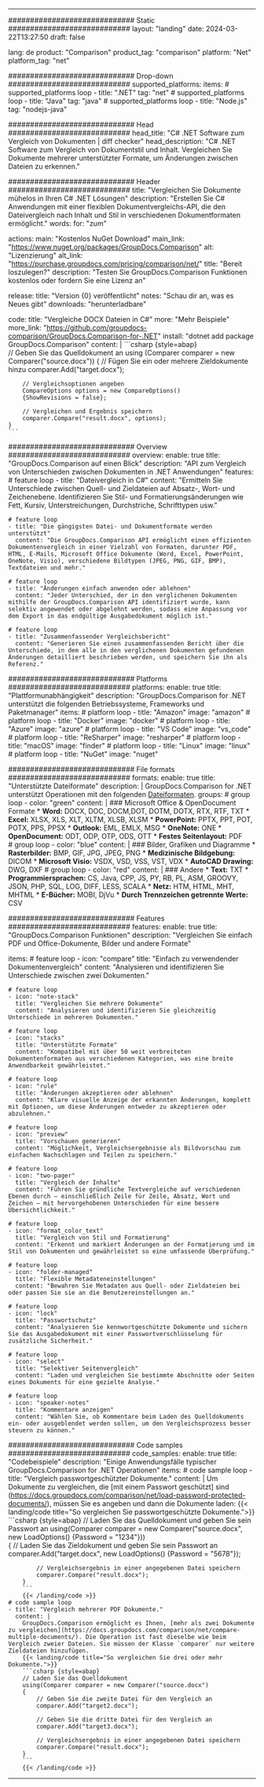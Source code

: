 
---
############################# Static ############################
layout: "landing"
date: 2024-03-22T13:27:50
draft: false

lang: de
product: "Comparison"
product_tag: "comparison"
platform: "Net"
platform_tag: "net"

############################# Drop-down ############################
supported_platforms:
  items:
    # supported_platforms loop
    - title: ".NET"
      tag: "net"
    # supported_platforms loop
    - title: "Java"
      tag: "java"
    # supported_platforms loop
    - title: "Node.js"
      tag: "nodejs-java"

############################# Head ############################
head_title: "C# .NET Software zum Vergleich von Dokumenten | diff checker"
head_description: "C# .NET Software zum Vergleich von Dokumentstil und Inhalt. Vergleichen Sie Dokumente mehrerer unterstützter Formate, um Änderungen zwischen Dateien zu erkennen."

############################# Header ############################
title: "Vergleichen Sie Dokumente mühelos in Ihren C# .NET Lösungen"
description: "Erstellen Sie C# Anwendungen mit einer flexiblen Dokumentvergleichs-API, die den Dateivergleich nach Inhalt und Stil in verschiedenen Dokumentformaten ermöglicht."
words:
  for: "zum"

actions:
  main: "Kostenlos NuGet Download"
  main_link: "https://www.nuget.org/packages/GroupDocs.Comparison"
  alt: "Lizenzierung"
  alt_link: "https://purchase.groupdocs.com/pricing/comparison/net/"
  title: "Bereit loszulegen?"
  description: "Testen Sie GroupDocs.Comparison Funktionen kostenlos oder fordern Sie eine Lizenz an"

release:
  title: "Version {0} veröffentlicht"
  notes: "Schau dir an, was es Neues gibt"
  downloads: "herunterladbare"

code:
  title: "Vergleiche DOCX Dateien in C#"
  more: "Mehr Beispiele"
  more_link: "https://github.com/groupdocs-comparison/GroupDocs.Comparison-for-.NET"
  install: "dotnet add package GroupDocs.Comparison"
  content: |
    ```csharp {style=abap}   
    // Geben Sie das Quelldokument an
    using (Comparer comparer = new Comparer("source.docx"))
    {
        // Fügen Sie ein oder mehrere Zieldokumente hinzu
        comparer.Add("target.docx");

        // Vergleichsoptionen angeben
        CompareOptions options = new CompareOptions() 
        {ShowRevisions = false};

        // Vergleichen und Ergebnis speichern
        comparer.Compare("result.docx", options);
    }
    ```

############################# Overview ############################
overview:
  enable: true
  title: "GroupDocs.Comparison auf einen Blick"
  description: "API zum Vergleich von Unterschieden zwischen Dokumenten in .NET Anwendungen"
  features:
    # feature loop
    - title: "Dateivergleich in C#"
      content: "Ermitteln Sie Unterschiede zwischen Quell- und Zieldateien auf Absatz-, Wort- und Zeichenebene. Identifizieren Sie Stil- und Formatierungsänderungen wie Fett, Kursiv, Unterstreichungen, Durchstriche, Schrifttypen usw."

    # feature loop
    - title: "Die gängigsten Datei- und Dokumentformate werden unterstützt"
      content: "Die GroupDocs.Comparison API ermöglicht einen effizienten Dokumentenvergleich in einer Vielzahl von Formaten, darunter PDF, HTML, E-Mails, Microsoft Office Dokumente (Word, Excel, PowerPoint, OneNote, Visio), verschiedene Bildtypen (JPEG, PNG, GIF, BMP), Textdateien und mehr."

    # feature loop
    - title: "Änderungen einfach anwenden oder ablehnen"
      content: "Jeder Unterschied, der in den verglichenen Dokumenten mithilfe der GroupDocs.Comparison API identifiziert wurde, kann selektiv angewendet oder abgelehnt werden, sodass eine Anpassung vor dem Export in das endgültige Ausgabedokument möglich ist."

    # feature loop
    - title: "Zusammenfassender Vergleichsbericht"
      content: "Generieren Sie einen zusammenfassenden Bericht über die Unterschiede, in dem alle in den verglichenen Dokumenten gefundenen Änderungen detailliert beschrieben werden, und speichern Sie ihn als Referenz."

############################# Platforms ############################
platforms:
  enable: true
  title: "Plattformunabhängigkeit"
  description: "GroupDocs.Comparison for .NET unterstützt die folgenden Betriebssysteme, Frameworks und Paketmanager"
  items:
    # platform loop
    - title: "Amazon"
      image: "amazon"
    # platform loop
    - title: "Docker"
      image: "docker"
    # platform loop
    - title: "Azure"
      image: "azure"
    # platform loop
    - title: "VS Code"
      image: "vs_code"
    # platform loop
    - title: "ReSharper"
      image: "resharper"
    # platform loop
    - title: "macOS"
      image: "finder"
    # platform loop
    - title: "Linux"
      image: "linux"
    # platform loop
    - title: "NuGet"
      image: "nuget"

############################# File formats ############################
formats:
  enable: true
  title: "Unterstützte Dateiformate"
  description: |
    GroupDocs.Comparison for .NET unterstützt Operationen mit den folgenden [Dateiformaten](https://docs.groupdocs.com/comparison/net/supported-document-formats/).
  groups:
    # group loop
    - color: "green"
      content: |
        ### Microsoft Office & OpenDocument Formate
        * **Word:** DOCX, DOC, DOCM,DOT, DOTM, DOTX, RTX, RTF, TXT
        * **Excel:** XLSX, XLS, XLT, XLTM, XLSB, XLSM
        * **PowerPoint:** PPTX, PPT, POT, POTX, PPS, PPSX
        * **Outlook:** EML, EMLX, MSG
        * **OneNote:** ONE
        * **OpenDocument:** ODT, ODP, OTP, ODS, OTT
        * **Festes Seitenlayout:** PDF        
    # group loop
    - color: "blue"
      content: |
        ### Bilder, Grafiken und Diagramme
        * **Rasterbilder:** BMP, GIF, JPG, JPEG, PNG
        * **Medizinische Bildgebung:** DICOM
        * **Microsoft Visio:** VSDX, VSD, VSS, VST, VDX
        * **AutoCAD Drawing:** DWG, DXF
      # group loop
    - color: "red"
      content: |
        ### Andere
        * **Text:** TXT
        * **Programmiersprachen:** CS, Java, CPP, JS, PY, RB, PL, ASM, GROOVY, JSON, PHP, SQL, LOG, DIFF, LESS, SCALA
        * **Netz:** HTM, HTML, MHT, MHTML
        * **E-Bücher:** MOBI, DjVu
        * **Durch Trennzeichen getrennte Werte:** CSV

############################# Features ############################
features:
  enable: true
  title: "GroupDocs.Comparison Funktionen"
  description: "Vergleichen Sie einfach PDF und Office-Dokumente, Bilder und andere Formate"

  items:
    # feature loop
    - icon: "compare"
      title: "Einfach zu verwendender Dokumentenvergleich"
      content: "Analysieren und identifizieren Sie Unterschiede zwischen zwei Dokumenten."

    # feature loop
    - icon: "note-stack"
      title: "Vergleichen Sie mehrere Dokumente"
      content: "Analysieren und identifizieren Sie gleichzeitig Unterschiede in mehreren Dokumenten."

    # feature loop
    - icon: "stacks"
      title: "Unterstützte Formate"
      content: "Kompatibel mit über 50 weit verbreiteten Dokumentenformaten aus verschiedenen Kategorien, was eine breite Anwendbarkeit gewährleistet."

    # feature loop
    - icon: "rule"
      title: "Änderungen akzeptieren oder ablehnen"
      content: "Klare visuelle Anzeige der erkannten Änderungen, komplett mit Optionen, um diese Änderungen entweder zu akzeptieren oder abzulehnen."

    # feature loop
    - icon: "preview"
      title: "Vorschauen generieren"
      content: "Möglichkeit, Vergleichsergebnisse als Bildvorschau zum einfachen Nachschlagen und Teilen zu speichern."

    # feature loop
    - icon: "two-pager"
      title: "Vergleich der Inhalte"
      content: "Führen Sie gründliche Textvergleiche auf verschiedenen Ebenen durch — einschließlich Zeile für Zeile, Absatz, Wort und Zeichen — mit hervorgehobenen Unterschieden für eine bessere Übersichtlichkeit."

    # feature loop
    - icon: "format_color_text"
      title: "Vergleich von Stil und Formatierung"
      content: "Erkennt und markiert Änderungen an der Formatierung und im Stil von Dokumenten und gewährleistet so eine umfassende Überprüfung."

    # feature loop
    - icon: "folder-managed"
      title: "Flexible Metadateneinstellungen"
      content: "Bewahren Sie Metadaten aus Quell- oder Zieldateien bei oder passen Sie sie an die Benutzereinstellungen an."

    # feature loop
    - icon: "lock"
      title: "Passwortschutz"
      content: "Analysieren Sie kennwortgeschützte Dokumente und sichern Sie das Ausgabedokument mit einer Passwortverschlüsselung für zusätzliche Sicherheit."

    # feature loop
    - icon: "select"
      title: "Selektiver Seitenvergleich"
      content: "Laden und vergleichen Sie bestimmte Abschnitte oder Seiten eines Dokuments für eine gezielte Analyse."

    # feature loop
    - icon: "speaker-notes"
      title: "Kommentare anzeigen"
      content: "Wählen Sie, ob Kommentare beim Laden des Quelldokuments ein- oder ausgeblendet werden sollen, um den Vergleichsprozess besser steuern zu können."

############################# Code samples ############################
code_samples:
  enable: true
  title: "Codebeispiele"
  description: "Einige Anwendungsfälle typischer GroupDocs.Comparison for .NET Operationen"
  items:
    # code sample loop
    - title: "Vergleich passwortgeschützter Dokumente."
      content: |
        Um Dokumente zu vergleichen, die [mit einem Passwort geschützt] sind (https://docs.groupdocs.com/comparison/net/load-password-protected-documents/), müssen Sie es angeben und dann die Dokumente laden:
        {{< landing/code title="So vergleichen Sie passwortgeschützte Dokumente.">}}
        ```csharp {style=abap}
        // Laden Sie das Quelldokument und geben Sie sein Passwort an
        using(Comparer comparer = new Comparer("source.docx", new LoadOptions() {Password = "1234"}))  
        {
            // Laden Sie das Zieldokument und geben Sie sein Passwort an
            comparer.Add("target.docx", new LoadOptions() {Password = "5678"});

            // Vergleichsergebnis in einer angegebenen Datei speichern
            comparer.Compare("result.docx");
        }
        ```
        {{< /landing/code >}}
    # code sample loop
    - title: "Vergleich mehrerer PDF Dokumente."
      content: |
        GroupDocs.Comparison ermöglicht es Ihnen, [mehr als zwei Dokumente zu vergleichen](https://docs.groupdocs.com/comparison/net/compare-multiple-documents/). Die Operation ist fast dieselbe wie beim Vergleich zweier Dateien. Sie müssen der Klasse `comparer` nur weitere Zieldateien hinzufügen.
        {{< landing/code title="So vergleichen Sie drei oder mehr Dokumente.">}}
        ```csharp {style=abap}   
        // Laden Sie das Quelldokument
        using(Comparer comparer = new Comparer("source.docx") 
        {
            // Geben Sie die zweite Datei für den Vergleich an
            comparer.Add("target2.docx");
            
            // Geben Sie die dritte Datei für den Vergleich an
            comparer.Add("target3.docx");
            
            // Vergleichsergebnis in einer angegebenen Datei speichern
            comparer.Compare("result.docx");
        }
        ```
        {{< /landing/code >}}

---
